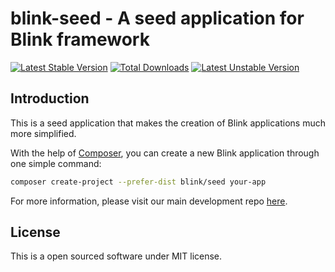 blink-seed - A seed application for Blink framework
===================================================

[![Latest Stable Version](https://poser.pugx.org/blink/seed/v/stable)](https://packagist.org/packages/blink/seed) 
[![Total Downloads](https://poser.pugx.org/blink/seed/downloads)](https://packagist.org/packages/blink/seed) 
[![Latest Unstable Version](https://poser.pugx.org/blink/seed/v/unstable)](https://packagist.org/packages/blink/seed) 

Introduction
------------

This is a seed application that makes the creation of Blink applications much more simplified.

With the help of [Composer](https://getcomposer.org), you can create a new Blink application through one simple command:

```bash
composer create-project --prefer-dist blink/seed your-app
```

For more information, please visit our main development repo [here](https://github.com/bixuehujin/blink).

License
-------

This is a open sourced software under MIT license.

